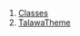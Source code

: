 

1. [Classes](file-___home_harshil_Desktop_open-source_palisadoes_talawa_lib_constants_custom_theme/#classes)
2. [TalawaTheme](file-___home_harshil_Desktop_open-source_palisadoes_talawa_lib_constants_custom_theme/TalawaTheme-class.html)
